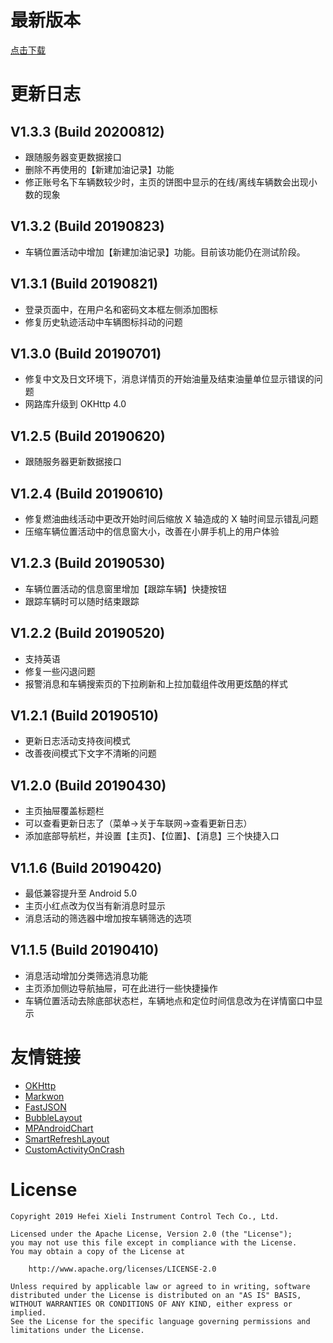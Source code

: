 最新版本
========
[点击下载](https://raw.githubusercontent.com/shiawasenahikari/CarOnline-release/master/app-release.apk)

更新日志
========

V1.3.3 (Build 20200812)
-----------------------
* 跟随服务器变更数据接口
* 删除不再使用的【新建加油记录】功能
* 修正账号名下车辆数较少时，主页的饼图中显示的在线/离线车辆数会出现小数的现象

V1.3.2 (Build 20190823)
-----------------------
* 车辆位置活动中增加【新建加油记录】功能。目前该功能仍在测试阶段。

V1.3.1 (Build 20190821)
-----------------------
* 登录页面中，在用户名和密码文本框左侧添加图标
* 修复历史轨迹活动中车辆图标抖动的问题

V1.3.0 (Build 20190701)
-----------------------
* 修复中文及日文环境下，消息详情页的开始油量及结束油量单位显示错误的问题
* 网路库升级到 OKHttp 4.0

V1.2.5 (Build 20190620)
-----------------------
* 跟随服务器更新数据接口

V1.2.4 (Build 20190610)
-----------------------
* 修复燃油曲线活动中更改开始时间后缩放 X 轴造成的 X 轴时间显示错乱问题
* 压缩车辆位置活动中的信息窗大小，改善在小屏手机上的用户体验

V1.2.3 (Build 20190530)
-----------------------
* 车辆位置活动的信息窗里增加【跟踪车辆】快捷按钮
* 跟踪车辆时可以随时结束跟踪

V1.2.2 (Build 20190520)
-----------------------
* 支持英语
* 修复一些闪退问题
* 报警消息和车辆搜索页的下拉刷新和上拉加载组件改用更炫酷的样式

V1.2.1 (Build 20190510)
-----------------------
* 更新日志活动支持夜间模式
* 改善夜间模式下文字不清晰的问题

V1.2.0 (Build 20190430)
-----------------------
* 主页抽屉覆盖标题栏
* 可以查看更新日志了（菜单→关于车联网→查看更新日志）
* 添加底部导航栏，并设置【主页】、【位置】、【消息】三个快捷入口

V1.1.6 (Build 20190420)
-----------------------
* 最低兼容提升至 Android 5.0
* 主页小红点改为仅当有新消息时显示
* 消息活动的筛选器中增加按车辆筛选的选项

V1.1.5 (Build 20190410)
-----------------------
* 消息活动增加分类筛选消息功能
* 主页添加侧边导航抽屉，可在此进行一些快捷操作
* 车辆位置活动去除底部状态栏，车辆地点和定位时间信息改为在详情窗口中显示

友情链接
========
* [OKHttp](https://github.com/square/okhttp)
* [Markwon](https://github.com/noties/Markwon)
* [FastJSON](https://github.com/alibaba/fastjson)
* [BubbleLayout](https://github.com/MasayukiSuda/BubbleLayout)
* [MPAndroidChart](https://github.com/PhilJay/MPAndroidChart)
* [SmartRefreshLayout](https://github.com/scwang90/SmartRefreshLayout)
* [CustomActivityOnCrash](https://github.com/Ereza/CustomActivityOnCrash)

License
=======

    Copyright 2019 Hefei Xieli Instrument Control Tech Co., Ltd.

    Licensed under the Apache License, Version 2.0 (the "License");
    you may not use this file except in compliance with the License.
    You may obtain a copy of the License at

        http://www.apache.org/licenses/LICENSE-2.0

    Unless required by applicable law or agreed to in writing, software
    distributed under the License is distributed on an "AS IS" BASIS,
    WITHOUT WARRANTIES OR CONDITIONS OF ANY KIND, either express or implied.
    See the License for the specific language governing permissions and
    limitations under the License.
